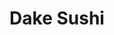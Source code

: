 ---
layout: place
title: Dake Sushi
permalink: /california/simi-valley/dake-sushi.html
stateAbbr: CA
stateName: California
cityName: Simi Valley
seo:
  type: restaurant
  links: https://dakesushi.smartonlineorder.com/
place_id: ChIJL6FNwKAv6IAR5iO9583fFS0
photos:
  - name: >-
      places/ChIJL6FNwKAv6IAR5iO9583fFS0/photos/AeeoHcKxCI4my644_319r6TuSi5eG604RxgxPdffbm6VhmsVbi82Rh4E8Xze8OhG6GjhQT4RgCKxH8fsZxMimaqyFDOXUXTPekKhTaNxzHaEW4NTipgMoWL1ShrwRwukmu90lpAxW2ZE6t0YUMAJKhXYUzq61SR1p-WiOAo7CtD-lFx5rhaTcosqEGcvHZeKK-KwciAT5a4hbH1HUDQqoudzsxHxixOQWoozgWS0_tzPz8WQYyhNwhHI5ZuO1qCidnHyojEitklAKQzQjdiDWELXpi5_3jWAV0alhZLoACaxD_1hlr5jS6-xsI7cIWSuDRJ7mZD5n_5Bk4D5dLtMIoSMAlZmw2mD7JXm0OVDbLLduIt0zR8wTbJ1IsjZCqI13k32WiVZW7TnRUtqc33GRckG2Le5NCbfYhNw_88SqHXVwz1dEo-Z
    widthPx: 4032
    heightPx: 3024
    authorAttributions:
      - displayName: David Higbee
        uri: https://maps.google.com/maps/contrib/112178749915287449271
        photoUri: >-
          https://lh3.googleusercontent.com/a-/ALV-UjU4UFmgDOJHMoDj6g2jxoc_lGUvOM_gZ0KNwd-4ILpoqNEfuEjZ=s100-p-k-no-mo
    flagContentUri: >-
      https://www.google.com/local/imagery/report/?cb_client=maps_api_places.places_api&image_key=!1e10!2sCIHM0ogKEICAgICmq4rFxAE&hl=en-US
    googleMapsUri: >-
      https://www.google.com/maps/place//data=!3m4!1e2!3m2!1sCIHM0ogKEICAgICmq4rFxAE!2e10!4m2!3m1!1s0x80e82fa0c04da12f:0x2d15dfcde7bd23e6
  - name: >-
      places/ChIJL6FNwKAv6IAR5iO9583fFS0/photos/AeeoHcKmqziWXdK_ihkbHzT4yomwHm-1uFCZJBRms6FuRO06VGxUsyIdYugKp5_RxgvpV8w7pF_M0MA1iRtQQtmFA2Pjhc92fbyN4R2LA-L8ci6mJHVmf7ZYECoAvXU8gOwILEVAuvbEwW6XR59zmaqTM0O6r6D-xkTkJLuTVCOrpsj03jdHT8JGpJo9sHn6dnpJLopFQOFIFSsRh3UAEIKOQVnnSAS3V6J5ICWtzel40ZTC2EUqt53Ew5La-zmkPfpIquaqW8pqAbeRrJIWP58V0yt7l9hbKLxaAWD69Yt9a4jJ_w
    widthPx: 1280
    heightPx: 960
    authorAttributions:
      - displayName: Dake Sushi
        uri: https://maps.google.com/maps/contrib/114959441718125202622
        photoUri: >-
          https://lh3.googleusercontent.com/a-/ALV-UjUa-LAxboXgQRQtBVKa-KyX6tKpZoefaPaOlRYJX_dX9Dj12pU=s100-p-k-no-mo
    flagContentUri: >-
      https://www.google.com/local/imagery/report/?cb_client=maps_api_places.places_api&image_key=!1e10!2sAF1QipObP9bYyMYQDSmLq2QRsnHmrxrWlGE_qvIRnXXO&hl=en-US
    googleMapsUri: >-
      https://www.google.com/maps/place//data=!3m4!1e2!3m2!1sAF1QipObP9bYyMYQDSmLq2QRsnHmrxrWlGE_qvIRnXXO!2e10!4m2!3m1!1s0x80e82fa0c04da12f:0x2d15dfcde7bd23e6
  - name: >-
      places/ChIJL6FNwKAv6IAR5iO9583fFS0/photos/AeeoHcLmVCAI54e5pxRMJF2MxNH0a-uSmLPkjsvGjQnIaNQhPdI3Dwa-4OsgC4UT6FLzTQbLdn5rHRznMlSCKsQaOZOkCUwuOD6fDwAPFYemcVqY3bHL5gYcMarj7yscdYXU1acQilbDGvs40uxzfzoxvWITdSh4dlvYiea64F1WvWKwfCVMpQ3OrLhOVeIHisuoSGVMZMzc4k1pXawtF3zNl3rIKZFamfRy5TPJJPCnZoAukoVUNxutGZm0FjNmm5J1H3CbXBUsMOEsdVrnhMtSnrsJPnxjw3NZCdehPpQTwyrATw
    widthPx: 4288
    heightPx: 2848
    authorAttributions:
      - displayName: Dake Sushi
        uri: https://maps.google.com/maps/contrib/114959441718125202622
        photoUri: >-
          https://lh3.googleusercontent.com/a-/ALV-UjUa-LAxboXgQRQtBVKa-KyX6tKpZoefaPaOlRYJX_dX9Dj12pU=s100-p-k-no-mo
    flagContentUri: >-
      https://www.google.com/local/imagery/report/?cb_client=maps_api_places.places_api&image_key=!1e10!2sAF1QipOcIjpg1JPgXhdvQuvaO2_OKZ0wvvU2HWwvYGQ4&hl=en-US
    googleMapsUri: >-
      https://www.google.com/maps/place//data=!3m4!1e2!3m2!1sAF1QipOcIjpg1JPgXhdvQuvaO2_OKZ0wvvU2HWwvYGQ4!2e10!4m2!3m1!1s0x80e82fa0c04da12f:0x2d15dfcde7bd23e6
  - name: >-
      places/ChIJL6FNwKAv6IAR5iO9583fFS0/photos/AeeoHcLUZ0MquUZzCYdTv5ax3E5PnDFejE0w1jprEzXWC72HfUGO8BCOWD4nhCt24rATx9q_HVDSARiWJC28v8gAadefukYEKI_xNR5K5m8GnbYSmI2i_IBNNzVVGKwcqPAlrMTpa9QCKhN7dCF7oY5bzLq3GdP3Ii98DPx_TDh2oJt0TAZo83OK15pNJOSOZuEL1Vzn4UbxtgxLmyARTsrjoqYnZIbvkYpdr1RsDEutFcyb-FEk0B9XzXlu82aYVpER2pLO8wwyExqKvl0OVav1wPP8Kk28Ja6VNaiR1H51SwI9tiQNUYIydoryFruLBWDuaZdQk6TM4y6RNIt9Wj20pvC96dbS1EbMyMctX1vsjHLy-6t7v7X3vft6s-u1PBxv71aT9jW-Mm4BZCXJf_h_xM60gY7Z161rlOOSDyFLcYk
    widthPx: 4032
    heightPx: 3024
    authorAttributions:
      - displayName: T T
        uri: https://maps.google.com/maps/contrib/104562095748855155214
        photoUri: >-
          https://lh3.googleusercontent.com/a-/ALV-UjUiYJvbjQv6W98_s742LGHhXC231AZ__i-Dyt-TpYV_y9R2HBr8pQ=s100-p-k-no-mo
    flagContentUri: >-
      https://www.google.com/local/imagery/report/?cb_client=maps_api_places.places_api&image_key=!1e10!2sCIHM0ogKEICAgIDmgv7jQA&hl=en-US
    googleMapsUri: >-
      https://www.google.com/maps/place//data=!3m4!1e2!3m2!1sCIHM0ogKEICAgIDmgv7jQA!2e10!4m2!3m1!1s0x80e82fa0c04da12f:0x2d15dfcde7bd23e6
  - name: >-
      places/ChIJL6FNwKAv6IAR5iO9583fFS0/photos/AeeoHcIjw5-5315aid3HRD2-pKbZsYGGu-VYy137XcZI9_SateGQcLNGvO-M97Wv2-8NYTyKk1NC3yKc9U1fpQAMRmKKOREZ0LXc9epj-2vf2i9wXLLFenc0zuiF0K_1umr_lgUo4OXF471z0ePArPUMkHE7zq7DwZfYbkU_OfQjOkbWwY6KIE_MA1mnhXsAGvlX2DvEjgmy0t1rzq86CR-e84Unfhai-cnxppAKDuOVCDXYw5BHa7BsjEnVjgocNY9ye86u4wLktXFVLI3qat_m4p4W6fuP_-Tm7HjdOAFM1VXEv09AU_Y-sRB_AaIXI9AF66Hy41a-FvJjfIjpgL-bbzk4-FFapelbcO-b2ZMZEgv11iF3_XdJkX9PQpC5--5QxCr6NDqS7q2RIBlS4Jb3ssI23J3gLQWXv83RigAVrxZjq5bI
    widthPx: 4000
    heightPx: 1848
    authorAttributions:
      - displayName: Johanna Montoya
        uri: https://maps.google.com/maps/contrib/113762687667165159355
        photoUri: >-
          https://lh3.googleusercontent.com/a-/ALV-UjW3ap_i7MpBu0_bcejDnqlNcoSe-gWInWPxpenPk2UAXBLawFDsJg=s100-p-k-no-mo
    flagContentUri: >-
      https://www.google.com/local/imagery/report/?cb_client=maps_api_places.places_api&image_key=!1e10!2sCIHM0ogKEICAgICLqbSEiwE&hl=en-US
    googleMapsUri: >-
      https://www.google.com/maps/place//data=!3m4!1e2!3m2!1sCIHM0ogKEICAgICLqbSEiwE!2e10!4m2!3m1!1s0x80e82fa0c04da12f:0x2d15dfcde7bd23e6
  - name: >-
      places/ChIJL6FNwKAv6IAR5iO9583fFS0/photos/AeeoHcJURIdQgghwmgYXUUgCSNqE0ljmjR_oAzoO2uxIqkgWwBIslKSk1NVbb4ZEOpaqYpX4dRZkX6S043QyONhmoYjqg4nufwQ0oy_3eRPLLt2rODOk5qlKMY-FKUXgEsYqKyRV-gp43qoE1EAvoW1xSsVPV7O5PMtG6_kLvqc44tsIeMpfx3HoPotCPieMaXefgmOj5ya9s3AFT3iIyIBurOLtPZaTT5Vs7rjmAILXL35swibuPHjDKhSmS6dCBNAiksS1jvU6d0gojIjtkXIHIIp7d8pfX6pdQwaAsS1A4aaFUdsFnp3BqMGtveKJfsVhIUgRAYs36bbk3Ag4DZ3jvmWTaYL_s9z2mUp5heKRNgoKQ3w0GeMukYAEvxWJ6H8Cf5i2RRfO_OCNTjjB3DnSW_JuI2MczrKyrRI-BzK1K1oe0sUv
    widthPx: 4032
    heightPx: 3024
    authorAttributions:
      - displayName: Torrey Campbell
        uri: https://maps.google.com/maps/contrib/105695843859682447277
        photoUri: >-
          https://lh3.googleusercontent.com/a/ACg8ocKC6MBUgjqeJZhghEcMsloMI1YSQGf0cEk-HNJBfUurSsoDqQ=s100-p-k-no-mo
    flagContentUri: >-
      https://www.google.com/local/imagery/report/?cb_client=maps_api_places.places_api&image_key=!1e10!2sCIHM0ogKEICAgICWzbWrrAE&hl=en-US
    googleMapsUri: >-
      https://www.google.com/maps/place//data=!3m4!1e2!3m2!1sCIHM0ogKEICAgICWzbWrrAE!2e10!4m2!3m1!1s0x80e82fa0c04da12f:0x2d15dfcde7bd23e6
  - name: >-
      places/ChIJL6FNwKAv6IAR5iO9583fFS0/photos/AeeoHcIHtLc52gfeQLRX50vFDuWFFrneVElGqfV39bNlybmhnde6UtMXTo_U4xS0plprPsfLHE1hE43XZDZkdzOW4Rcun0kqLDfL16BP9RGZ1eDjBUhxUSCF2PdKW3ptOO_TLx-_TedWyBQIxNqDM-OqDtOukvwVnnAn2M6P5x3RM6dWPIShcSLAo-54JK3-gJuJ_HSuXEcXeH1iXV22N9Tv356-NQ2xd2NaBlQ9cIbO1P70iGVitjtcEgmLj3mx5qjG_k0ZKloEgXPKJA9_7gaHnugL5FV4Pw1aMsMrM3bOx0Yws1iCGlx29rhb5gjZep42Fnp41tOLlG80DJ8PEXK_dEZbSxKb_8SvurUhQ5X3QezmBi_O7WUJmdGvHSw2A8q12eQ00sPMHmvl6oTCZH8DRsg6pfRVMQu8Vf-MRLNPO6GItlMJ
    widthPx: 4000
    heightPx: 2250
    authorAttributions:
      - displayName: SodTill Equip
        uri: https://maps.google.com/maps/contrib/110943614731121139333
        photoUri: >-
          https://lh3.googleusercontent.com/a-/ALV-UjVmfSdDtrw3d_eEM280PzO47RPPf_EmBpVFRqKX6Oy5EHcpr1U=s100-p-k-no-mo
    flagContentUri: >-
      https://www.google.com/local/imagery/report/?cb_client=maps_api_places.places_api&image_key=!1e10!2sCIHM0ogKEICAgIDut6fWhwE&hl=en-US
    googleMapsUri: >-
      https://www.google.com/maps/place//data=!3m4!1e2!3m2!1sCIHM0ogKEICAgIDut6fWhwE!2e10!4m2!3m1!1s0x80e82fa0c04da12f:0x2d15dfcde7bd23e6
  - name: >-
      places/ChIJL6FNwKAv6IAR5iO9583fFS0/photos/AeeoHcKZKawF9AQ9jduZDRWsw1AfHfd2oXWx6o03PjRgVYO0yxeqsK_L26Iu6SGPtGnx6vpijDq4bxnqut8viQbzkHrPMI15HTJUFYp2VZnBFjfHeARJj-cjGDdTetiLjkiwHBZDquy8FrAHmjgXzT8yeVu0COdnUHWZk4vTyasdjRcx8cpKyY4xT0iSZC9coMPAXbFgFinqnUHZ4H155qK1hi9gbjirBiRzxOQjSMlKD2G4v9ajOZkZKHEqG6Oo8l1NEV0_n3kJXlmptHsTUp057TdA6nhnWKMrc7aGN0Yiu7dNTTczJVf-H4O2ZH7nFRPE9SwEXn-fpieEqDICce3klfuuhvDbUe-AV1edqYVb5sZZnpc0FaLFX3YrEw-RJuBnN4tIGWrj4CVp_hLtII-WPR-J6v6Spq8c8qtac-SESxKZ8NVh
    widthPx: 4032
    heightPx: 3024
    authorAttributions:
      - displayName: David Higbee
        uri: https://maps.google.com/maps/contrib/112178749915287449271
        photoUri: >-
          https://lh3.googleusercontent.com/a-/ALV-UjU4UFmgDOJHMoDj6g2jxoc_lGUvOM_gZ0KNwd-4ILpoqNEfuEjZ=s100-p-k-no-mo
    flagContentUri: >-
      https://www.google.com/local/imagery/report/?cb_client=maps_api_places.places_api&image_key=!1e10!2sCIHM0ogKEICAgICmq4rF5AE&hl=en-US
    googleMapsUri: >-
      https://www.google.com/maps/place//data=!3m4!1e2!3m2!1sCIHM0ogKEICAgICmq4rF5AE!2e10!4m2!3m1!1s0x80e82fa0c04da12f:0x2d15dfcde7bd23e6
  - name: >-
      places/ChIJL6FNwKAv6IAR5iO9583fFS0/photos/AeeoHcLCWoV1gzhZuV2VxhTsUqXxb0bNeBiT_xhf44Ok1JqGA8R1vYfkSvHztToMciXZ8p5JRB2MroJWskMVxvi98vovIzf8xjzgcOtSnPPUpbIw9_pjWElS5V4kisOoct2l8WiCWhOqjkhLErOjLEFa8MzYhZDSY_ar2vtIfH4ZfnCa1_vWr8UV3JDiubdDU8tIbDrQIKlqIJBzWq47AB5vIMYezIgJIpZBGqhCuNtP7p98b95sp2B54a2SJGv2alJ078D4sCdYihgE8IOS5ncJGD26jJK3XqfVlU3CvTbws9hT-keoMinVhJDCHguNL40fErpV9ySeVcDDrEc49T_uKPNA0Dmw0nID7dnjgRquy6av2jYQCj_nIZpqDybRQhdnpwr571sk06hw0Up5WTIhgJe9Xl-fOfKh-A32dBL0eZBnd1sa
    widthPx: 3024
    heightPx: 4032
    authorAttributions:
      - displayName: T T
        uri: https://maps.google.com/maps/contrib/104562095748855155214
        photoUri: >-
          https://lh3.googleusercontent.com/a-/ALV-UjUiYJvbjQv6W98_s742LGHhXC231AZ__i-Dyt-TpYV_y9R2HBr8pQ=s100-p-k-no-mo
    flagContentUri: >-
      https://www.google.com/local/imagery/report/?cb_client=maps_api_places.places_api&image_key=!1e10!2sCIHM0ogKEICAgIDmgv7joAE&hl=en-US
    googleMapsUri: >-
      https://www.google.com/maps/place//data=!3m4!1e2!3m2!1sCIHM0ogKEICAgIDmgv7joAE!2e10!4m2!3m1!1s0x80e82fa0c04da12f:0x2d15dfcde7bd23e6
  - name: >-
      places/ChIJL6FNwKAv6IAR5iO9583fFS0/photos/AeeoHcI-BhTOAhDgEPLAjmaU-UOcmg-B7uuE778ouplB31EsNoY1QqG_rXRkNJbVsMEFv3n9Ks3iUEisyGsybMmiOdg086RebGqasoz0oW-PvLZ_QRZXjwS5xkA4zrgCa1Y8YzqLR8kT2c0MaAI7TIicEUOw24hf_qSN76SILZoUO7OD1yTx3A_vhhw7z2giUUiSQhSAXaNtHLh9ifdmGrBPMl1FJkmBE-2NQVbYcYlHrzFBkKwhDuEBfMatmZdYiJQEyjuly-SpBSC-CVdzEu8UEUkX5eE5NQddzo4jNImOYcPo2A
    widthPx: 4288
    heightPx: 2848
    authorAttributions:
      - displayName: Dake Sushi
        uri: https://maps.google.com/maps/contrib/114959441718125202622
        photoUri: >-
          https://lh3.googleusercontent.com/a-/ALV-UjUa-LAxboXgQRQtBVKa-KyX6tKpZoefaPaOlRYJX_dX9Dj12pU=s100-p-k-no-mo
    flagContentUri: >-
      https://www.google.com/local/imagery/report/?cb_client=maps_api_places.places_api&image_key=!1e10!2sAF1QipMsmjClOqejLea6ClN96ojaCY5QF7yqZ86iW69-&hl=en-US
    googleMapsUri: >-
      https://www.google.com/maps/place//data=!3m4!1e2!3m2!1sAF1QipMsmjClOqejLea6ClN96ojaCY5QF7yqZ86iW69-!2e10!4m2!3m1!1s0x80e82fa0c04da12f:0x2d15dfcde7bd23e6
address: '131 Cochran St # A, Simi Valley, CA 93065, USA'
street: '131 Cochran St # A'
city: Simi Valley
state: CA
zip: '93065'
country: USA
neighborhood: null
latitude: '34.281663'
longitude: '-118.794054'
accessibility_options:
  wheelchairAccessibleParking: true
  wheelchairAccessibleEntrance: true
  wheelchairAccessibleRestroom: true
  wheelchairAccessibleSeating: true
business_status: OPERATIONAL
name: Dake Sushi
google_maps_links:
  directionsUri: >-
    https://www.google.com/maps/dir//''/data=!4m7!4m6!1m1!4e2!1m2!1m1!1s0x80e82fa0c04da12f:0x2d15dfcde7bd23e6!3e0
  placeUri: https://maps.google.com/?cid=3248748781666903014
  writeAReviewUri: >-
    https://www.google.com/maps/place//data=!4m3!3m2!1s0x80e82fa0c04da12f:0x2d15dfcde7bd23e6!12e1
  reviewsUri: >-
    https://www.google.com/maps/place//data=!4m4!3m3!1s0x80e82fa0c04da12f:0x2d15dfcde7bd23e6!9m1!1b1
  photosUri: >-
    https://www.google.com/maps/place//data=!4m3!3m2!1s0x80e82fa0c04da12f:0x2d15dfcde7bd23e6!10e5
primary_type: Sushi Restaurant
opening_hours:
  regular: null
  current: null
secondary_opening_hours:
  regular:
    weekdayDescriptions: null
    type: null
  current:
    weekdayDescriptions: null
    type: null
phone: (805) 842-1245
price_level: null
price_range: $30 &ndash; $50
rating: '4.4'
rating_count: 0
website: https://dakesushi.smartonlineorder.com/
description: >-
  Discover Dake Sushi in Simi Valley, CA$$$Dake Sushi in Simi Valley, CA, stands
  out as a welcoming spot for sushi enthusiasts seeking a casual dining
  experience with all-you-can-eat options and a selection of beer and wine. This
  sushi restaurant features a relaxed atmosphere with both counter and table
  service, making it ideal for enjoying fresh rolls and sashimi in a comfortable
  setting. Accessibility is a key highlight, with wheelchair-friendly parking,
  entrances, and seating that ensure everyone can savor the flavors. Visitors
  appreciate the variety of dishes, including unique riceless rolls and generous
  portions, positioning it as a go-to choice among sushi places near me. Whether
  you're exploring top-rated sushi restaurants or looking for Japanese-inspired
  meals close to home, this spot delivers authentic tastes at approachable
  prices.
generative_summary: >-
  Discover Dake Sushi in Simi Valley, CA$$$Dake Sushi in Simi Valley, CA, stands
  out as a welcoming spot for sushi enthusiasts seeking a casual dining
  experience with all-you-can-eat options and a selection of beer and wine. This
  sushi restaurant features a relaxed atmosphere with both counter and table
  service, making it ideal for enjoying fresh rolls and sashimi in a comfortable
  setting. Accessibility is a key highlight, with wheelchair-friendly parking,
  entrances, and seating that ensure everyone can savor the flavors. Visitors
  appreciate the variety of dishes, including unique riceless rolls and generous
  portions, positioning it as a go-to choice among sushi places near me. Whether
  you're exploring top-rated sushi restaurants or looking for Japanese-inspired
  meals close to home, this spot delivers authentic tastes at approachable
  prices.
generative_disclosure: Summarized by AI using the Grok-3-Mini model.
reviews:
  - name: >-
      places/ChIJL6FNwKAv6IAR5iO9583fFS0/reviews/ChZDSUhNMG9nS0VJQ0FnTUR3NzhmaldnEAE
    relativePublishTimeDescription: 2 weeks ago
    rating: 5
    text:
      text: >-
        Got the AYCE option and it was great! For this option they serve half
        portions which is genius! It allows you to try different rolls and my
        daughter and I probably tried a dozen different rolls.  They have
        riceless rolls as well which is unique and very good.  We loved all our
        choices.  They allow sashimi and sushi in the AYCE as well.  Service was
        great and the environment is very casual.  I would highly recommend this
        place!!
      languageCode: en
    originalText:
      text: >-
        Got the AYCE option and it was great! For this option they serve half
        portions which is genius! It allows you to try different rolls and my
        daughter and I probably tried a dozen different rolls.  They have
        riceless rolls as well which is unique and very good.  We loved all our
        choices.  They allow sashimi and sushi in the AYCE as well.  Service was
        great and the environment is very casual.  I would highly recommend this
        place!!
      languageCode: en
    authorAttribution:
      displayName: John Revelis
      uri: https://www.google.com/maps/contrib/105194671183497432828/reviews
      photoUri: >-
        https://lh3.googleusercontent.com/a/ACg8ocKw7P4YadhUEw6ROVAFq4KENFtWF16WAw57RPr1DSYBCUacnQ=s128-c0x00000000-cc-rp-mo-ba2
    publishTime: '2025-03-29T05:21:51.710534Z'
    flagContentUri: >-
      https://www.google.com/local/review/rap/report?postId=ChZDSUhNMG9nS0VJQ0FnTUR3NzhmaldnEAE&d=17924085&t=1
    googleMapsUri: >-
      https://www.google.com/maps/reviews/data=!4m6!14m5!1m4!2m3!1sChZDSUhNMG9nS0VJQ0FnTUR3NzhmaldnEAE!2m1!1s0x80e82fa0c04da12f:0x2d15dfcde7bd23e6
  - name: >-
      places/ChIJL6FNwKAv6IAR5iO9583fFS0/reviews/ChdDSUhNMG9nS0VJQ0FnTURnN1BIbjFnRRAB
    relativePublishTimeDescription: a month ago
    rating: 2
    text:
      text: >-
        This place is awful. The food is only subpar, if it's brought to you at
        all. The service is by far the worst service I've ever received. Our
        drink remained empty for 85% of our meal even after repeatedly asking
        for refills. We asked for more water 6 times and they took one of the 7
        glasses and never came back with the water. They have a help wanted sign
        in the window so hopefully they hire some servers who know how to serve.
        I try to give as much grace as I can but this was my second time here
        with the same type of service and we were 1 of only 4 tables in the
        restaurant. The only reason I can back is because they are one of the
        few places that offer All You Can Eat and my dad eats a lot... I can
        definitely say, I will never come back. I'd rather pay out the rear for
        him to eat than come deal with the crap service again.
      languageCode: en
    originalText:
      text: >-
        This place is awful. The food is only subpar, if it's brought to you at
        all. The service is by far the worst service I've ever received. Our
        drink remained empty for 85% of our meal even after repeatedly asking
        for refills. We asked for more water 6 times and they took one of the 7
        glasses and never came back with the water. They have a help wanted sign
        in the window so hopefully they hire some servers who know how to serve.
        I try to give as much grace as I can but this was my second time here
        with the same type of service and we were 1 of only 4 tables in the
        restaurant. The only reason I can back is because they are one of the
        few places that offer All You Can Eat and my dad eats a lot... I can
        definitely say, I will never come back. I'd rather pay out the rear for
        him to eat than come deal with the crap service again.
      languageCode: en
    authorAttribution:
      displayName: Clariece G
      uri: https://www.google.com/maps/contrib/106037075506708513542/reviews
      photoUri: >-
        https://lh3.googleusercontent.com/a-/ALV-UjWg9A29pWqi7mFpZhttbRpOW822afMvrVK_0Wx5x-Lc_X5nLEcg=s128-c0x00000000-cc-rp-mo-ba4
    publishTime: '2025-02-23T03:27:32.942964Z'
    flagContentUri: >-
      https://www.google.com/local/review/rap/report?postId=ChdDSUhNMG9nS0VJQ0FnTURnN1BIbjFnRRAB&d=17924085&t=1
    googleMapsUri: >-
      https://www.google.com/maps/reviews/data=!4m6!14m5!1m4!2m3!1sChdDSUhNMG9nS0VJQ0FnTURnN1BIbjFnRRAB!2m1!1s0x80e82fa0c04da12f:0x2d15dfcde7bd23e6
  - name: >-
      places/ChIJL6FNwKAv6IAR5iO9583fFS0/reviews/ChdDSUhNMG9nS0VJQ0FnSUQ1c3FQcWlnRRAB
    relativePublishTimeDescription: a year ago
    rating: 5
    text:
      text: >-
        They have a few items with BOGO promo on Uber Eats, we ordered the CA
        and spicy tuna roll, I thought they were good. Wished they gave more
        pickled ginger though!
      languageCode: en
    originalText:
      text: >-
        They have a few items with BOGO promo on Uber Eats, we ordered the CA
        and spicy tuna roll, I thought they were good. Wished they gave more
        pickled ginger though!
      languageCode: en
    authorAttribution:
      displayName: SJ
      uri: https://www.google.com/maps/contrib/115861501175167786770/reviews
      photoUri: >-
        https://lh3.googleusercontent.com/a-/ALV-UjXjLLIaCUx1nTWPtwNTIUTM2nXe-QVfnUlpcEsEPOTkUi138YBf=s128-c0x00000000-cc-rp-mo-ba7
    publishTime: '2023-10-22T05:36:56.947323Z'
    flagContentUri: >-
      https://www.google.com/local/review/rap/report?postId=ChdDSUhNMG9nS0VJQ0FnSUQ1c3FQcWlnRRAB&d=17924085&t=1
    googleMapsUri: >-
      https://www.google.com/maps/reviews/data=!4m6!14m5!1m4!2m3!1sChdDSUhNMG9nS0VJQ0FnSUQ1c3FQcWlnRRAB!2m1!1s0x80e82fa0c04da12f:0x2d15dfcde7bd23e6
  - name: >-
      places/ChIJL6FNwKAv6IAR5iO9583fFS0/reviews/ChZDSUhNMG9nS0VJQ0FnSUNwNXRyVlRREAE
    relativePublishTimeDescription: a year ago
    rating: 5
    text:
      text: >-
        Nice little place! There's a lot of sushi places in Simi Valley, but
        there's something to be said about the authenticity of this place.
        Tokoyaki was top-notch, and the baked crawfish roll was amazing as well!
        I would definitely give this place a chance if you haven't already!
      languageCode: en
    originalText:
      text: >-
        Nice little place! There's a lot of sushi places in Simi Valley, but
        there's something to be said about the authenticity of this place.
        Tokoyaki was top-notch, and the baked crawfish roll was amazing as well!
        I would definitely give this place a chance if you haven't already!
      languageCode: en
    authorAttribution:
      displayName: Nicolay Danielsen
      uri: https://www.google.com/maps/contrib/110004612904640381031/reviews
      photoUri: >-
        https://lh3.googleusercontent.com/a-/ALV-UjUU1JVuvqOVPdxrw0DCIuRothXVpkPip5t62CTsX0gPHg6YuS4x=s128-c0x00000000-cc-rp-mo-ba4
    publishTime: '2023-08-02T23:38:57.619319Z'
    flagContentUri: >-
      https://www.google.com/local/review/rap/report?postId=ChZDSUhNMG9nS0VJQ0FnSUNwNXRyVlRREAE&d=17924085&t=1
    googleMapsUri: >-
      https://www.google.com/maps/reviews/data=!4m6!14m5!1m4!2m3!1sChZDSUhNMG9nS0VJQ0FnSUNwNXRyVlRREAE!2m1!1s0x80e82fa0c04da12f:0x2d15dfcde7bd23e6
  - name: >-
      places/ChIJL6FNwKAv6IAR5iO9583fFS0/reviews/ChdDSUhNMG9nS0VJQ0FnSUMzbmJDOGdnRRAB
    relativePublishTimeDescription: 5 months ago
    rating: 5
    text:
      text: >-
        This place is AMAZING! Not too many quality all you can eat restaurants
        around the area, but I’m so glad I found this one. I’m a tough critic
        when it comes to sushi restaurants but at $40 for AYCE sushi dinner for
        this quality is unheard of nowadays. The food was delicious with
        generous amount of fish and the service was super quick and great. I
        highly recommend this place.
      languageCode: en
    originalText:
      text: >-
        This place is AMAZING! Not too many quality all you can eat restaurants
        around the area, but I’m so glad I found this one. I’m a tough critic
        when it comes to sushi restaurants but at $40 for AYCE sushi dinner for
        this quality is unheard of nowadays. The food was delicious with
        generous amount of fish and the service was super quick and great. I
        highly recommend this place.
      languageCode: en
    authorAttribution:
      displayName: Sharon Kim
      uri: https://www.google.com/maps/contrib/103265125231805887068/reviews
      photoUri: >-
        https://lh3.googleusercontent.com/a-/ALV-UjVmyIOFaQTuzwz8_7J7TTAkfvomlY_mt8c7QOOUvrRc4WD6lT1h=s128-c0x00000000-cc-rp-mo-ba2
    publishTime: '2024-11-08T06:19:31.454870Z'
    flagContentUri: >-
      https://www.google.com/local/review/rap/report?postId=ChdDSUhNMG9nS0VJQ0FnSUMzbmJDOGdnRRAB&d=17924085&t=1
    googleMapsUri: >-
      https://www.google.com/maps/reviews/data=!4m6!14m5!1m4!2m3!1sChdDSUhNMG9nS0VJQ0FnSUMzbmJDOGdnRRAB!2m1!1s0x80e82fa0c04da12f:0x2d15dfcde7bd23e6
review_summary: >-
  What Customers Are Saying$$$Folks rave about the all-you-can-eat sushi deals
  at this spot, praising the fresh flavors and wide range of rolls that let you
  sample everything from spicy tuna to baked options without breaking the bank.
  While the food quality often steals the show, a few mentions point to
  occasional service hiccups like slow refills, suggesting it's best to plan for
  a laid-back visit. Overall, it's a hit for families and groups thanks to its
  casual vibe and affordable pricing, with many calling it a standout for
  generous portions and unique twists on traditional dishes. If you're hunting
  for the best sushi near me, this place delivers solid value and tasty variety
  that keeps diners coming back. In the end, it's a reliable pick for a
  satisfying meal, as long as you go in with realistic expectations for the
  service.
review_disclosure: Summarized by AI using the Grok-3-Mini model.
parking_options:
  freeParkingLot: true
  freeStreetParking: true
payment_options:
  acceptsCreditCards: true
  acceptsDebitCards: true
  acceptsCashOnly: false
  acceptsNfc: true
allow_dogs: null
curbside_pickup: true
delivery: true
dine_in: true
good_for_children: true
good_for_groups: true
good_for_sports: true
live_music: false
menu_for_children: null
outdoor_seating: true
reservable: true
restroom: true
serves_beer: true
serves_breakfast: null
serves_brunch: true
serves_cocktails: true
serves_coffee: false
serves_dinner: true
serves_dessert: true
serves_lunch: true
serves_vegetarian_food: true
serves_wine: true
takeout: true
update_category: pro
places_description: null

---